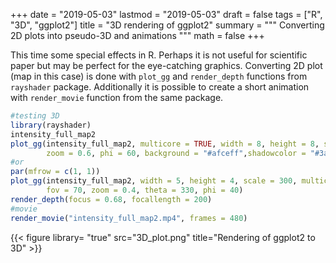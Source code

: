 +++
date = "2019-05-03"
lastmod = "2019-05-03"
draft = false
tags = ["R", "3D", "ggplot2"]
title = "3D rendering of ggplot2"
summary = """
Converting 2D plots into pseudo-3D and animations
"""
math = false
+++

This time some special effects in R. Perhaps it is not useful for scientific paper but may be perfect for the eye-catching graphics. Converting 2D plot (map in this case) is done with `plot_gg` and `render_depth` functions from `rayshader` package. Additionally it is possible to create a short animation with `render_movie` function from the same package. 


```r
#testing 3D
library(rayshader)
intensity_full_map2
plot_gg(intensity_full_map2, multicore = TRUE, width = 8, height = 8, scale = 300,
        zoom = 0.6, phi = 60, background = "#afceff",shadowcolor = "#3a4f70")
#or
par(mfrow = c(1, 1))
plot_gg(intensity_full_map2, width = 5, height = 4, scale = 300, multicore = TRUE, windowsize = c(1200, 960),
        fov = 70, zoom = 0.4, theta = 330, phi = 40)
render_depth(focus = 0.68, focallength = 200)
#movie
render_movie("intensity_full_map2.mp4", frames = 480)

```
{{< figure library= "true" src="3D_plot.png" title="Rendering of ggplot2 to 3D" >}}
